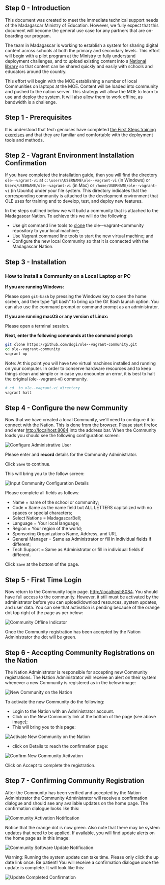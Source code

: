 ## Step 0 - Introduction

This document was created to meet the immediate technical support needs of the Madagascar Ministry of Education. However, we fully expect that this document will become the general use case for any partners that are on-boarding our program.

The team in Madagascar is working to establish a system for sharing digital content across schools at both the primary and secondary levels. This effort will begin with a pilot program at the Ministry to fully understand deployment challenges, and to upload existing content into a [National library](http://madagascarbell.ole.org) so that content can be shared quickly and easily with schools and educators around the country.

This effort will begin with the MOE establishing a number of local Communities on laptops at the MOE. Content will be loaded into community and pushed to the nation server. This strategy will allow the MOE to learn to use and deploy the system. It will also allow them to work offline, as bandwidth is a challenge.

## Step 1 - Prerequisites

It is understood that tech geniuses have completed [the First Steps training exercises](#!./pages/vi/vi-first-steps.md) and that they are familiar and comfortable with the deployment tools and methods. 

## Step 2 - Vagrant Environment Installation Confirmation

If you have completed the installation guide, then you will find the directory `ole--vagrant-vi` at `c:\users\USERNAME\ole--vagrant-vi` (in Windows) or `Users/USERNAME/ole--vagrant-vi` (in Mac) or `/home/USERNAME/ole--vagrant-vi` (in Ubuntu) under your file system. This directory indicates that the corresponding community is attached to the development environment that OLE uses for training and to develop, test, and deploy new features.

In the steps outlined below we will build a community that is attached to the Madagascar Nation. To achieve this we will do the following:

* Use git command line tools to [clone](#!./pages/vi/vi-github-and-repositories.md#Clone_your_GitHub_repository_username.github.io) the ole--vagrant-community repository to your local machine;
* Use [Vagrant](https://www.vagrantup.com "Vagrant Website") command line tools to start the new virtual machine; and
* Configure the new local Community so that it is connected with the Madagascar Nation.

## Step 3 - Installation

### How to Install a Community on a Local Laptop or PC

**If you are running Windows:**

Please open `git-bash` by pressing the Windows key to open the home screen, and then type "git bash" to bring up the Git Bash launch option. You can also use the command prompt or command prompt as an administrator.

**If you are running macOS or any version of Linux:**

Please open a terminal session.

**Next, enter the following commands at the command prompt:**

```bash
git clone https://github.com/dogi/ole--vagrant-community.git
cd ole--vagrant-community
vagrant up
```
Note: At this point you will have two virtual machines installed and running on your computer. In order to conserve hardware resources and to keep things clean and simple or in case you encounter an error, it is best to halt the original (ole--vagrant-vi) community.

```bash
# cd  to ole--vagrant-vi directory
vagrant halt
```

## Step 4 - Configure the new Community

Now that we have created a local Community, we'll need to configure it to connect with the Nation. This is done from the browser. Please start firefox and enter [http://localhost:8084](http://localhost:8084) into the address bar. When the Community loads you should see the following configuration screen:

![Configure Administrative User](images/tg-community-admin-config.png)

Please enter and **record** details for the Community Administrator.

Click `Save` to continue.

This will bring you to the follow screen:

![Input Community Configuration Details](images/tg-community-admin-config-details.png)

Please complete all fields as follows:

* Name = name of the school or community;
* Code = Same as the name field but ALL LETTERS capitalized with no spaces or special characters;
* Select Nations = MadagascarBell;
* Language = Your local language;
* Region = Your region of the world;
* Sponsoring Organizations Name, Address, and URL
* General Manager = Same as Administrator or fill in individual fields if different;
* Tech Support = Same as Administrator or fill in individual fields if different.

Click `Save` at the bottom of the page.

## Step 5 - First Time Login

Now return to the Community login page. [http://localhost:8084](http://localhost:8084). You should have full access to the community. However, it still must be activated by the administrator before you can upload/download resources, system updates, and user data. You can see that activation is pending because of the orange dot top right of the page as per below:

![Community Offline Indicator](images/tg-community-admin-config-offline.png)

Once the Community registration has been accepted by the Nation Administrator the dot will be green.

## Step 6 - Accepting Community Registrations on the Nation

The Nation Administrator is responsible for accepting new Community registrations. The Nation Administrator will receive an alert on their system whenever a new Community is registered as in the below image:

![New Community on the Nation](images/tg-community-admin-config-nation-new.png)

To activate the new Community do the following:

* Login to the Nation with an Administrator account.
* Click on the New Community link at the bottom of the page (see above image);
* This will bring you to this page:

![Activate New Community on the Nation](images/tg-community-admin-config-activate.png)

* click on Details to reach the confirmation page:

![Confirm New Community Acitvation](images/tg-community-admin-config-activate-confirmation.png)

Click on Accept to complete the registration.

## Step 7 - Confirming Community Registration

After the Community has been verified and accepted by the Nation Administrator the Community Administrator will receive a confirmation dialogue and should see any available updates on the home page. The confirmation dialogue looks like this:

![Community Activation Notification](images/tg-community-admin-config-activation-notification.png)

Notice that the orange dot is now green. Also note that there may be system updates that need to be applied. If available, you will find update alerts on the home page as in this image:

![Community Software Update Notification](images/tg-community-admin-config-update-notification.png)

Warning: Running the system update can take time. Please only click the up date link once. Be patient! You will receive a confirmation dialogue once the update is complete. It will look like this:

![Update Completed Confirmation](images/tg-community-admin-config-update-confirmation.png)